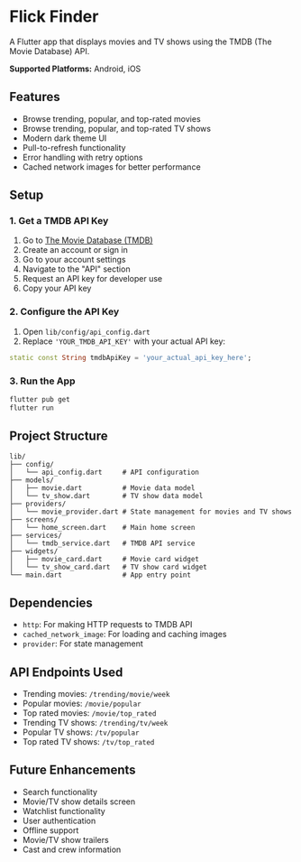 # Flick Finder

A Flutter app that displays movies and TV shows using the TMDB (The Movie Database) API.

**Supported Platforms:** Android, iOS

## Features

- Browse trending, popular, and top-rated movies
- Browse trending, popular, and top-rated TV shows
- Modern dark theme UI
- Pull-to-refresh functionality
- Error handling with retry options
- Cached network images for better performance

## Setup

### 1. Get a TMDB API Key

1. Go to [The Movie Database (TMDB)](https://www.themoviedb.org/)
2. Create an account or sign in
3. Go to your account settings
4. Navigate to the "API" section
5. Request an API key for developer use
6. Copy your API key

### 2. Configure the API Key

1. Open `lib/config/api_config.dart`
2. Replace `'YOUR_TMDB_API_KEY'` with your actual API key:

```dart
static const String tmdbApiKey = 'your_actual_api_key_here';
```

### 3. Run the App

```bash
flutter pub get
flutter run
```

## Project Structure

```
lib/
├── config/
│   └── api_config.dart     # API configuration
├── models/
│   ├── movie.dart          # Movie data model
│   └── tv_show.dart        # TV show data model
├── providers/
│   └── movie_provider.dart # State management for movies and TV shows
├── screens/
│   └── home_screen.dart    # Main home screen
├── services/
│   └── tmdb_service.dart   # TMDB API service
├── widgets/
│   ├── movie_card.dart     # Movie card widget
│   └── tv_show_card.dart   # TV show card widget
└── main.dart               # App entry point
```

## Dependencies

- `http`: For making HTTP requests to TMDB API
- `cached_network_image`: For loading and caching images
- `provider`: For state management

## API Endpoints Used

- Trending movies: `/trending/movie/week`
- Popular movies: `/movie/popular`
- Top rated movies: `/movie/top_rated`
- Trending TV shows: `/trending/tv/week`
- Popular TV shows: `/tv/popular`
- Top rated TV shows: `/tv/top_rated`

## Future Enhancements

- Search functionality
- Movie/TV show details screen
- Watchlist functionality
- User authentication
- Offline support
- Movie/TV show trailers
- Cast and crew information
